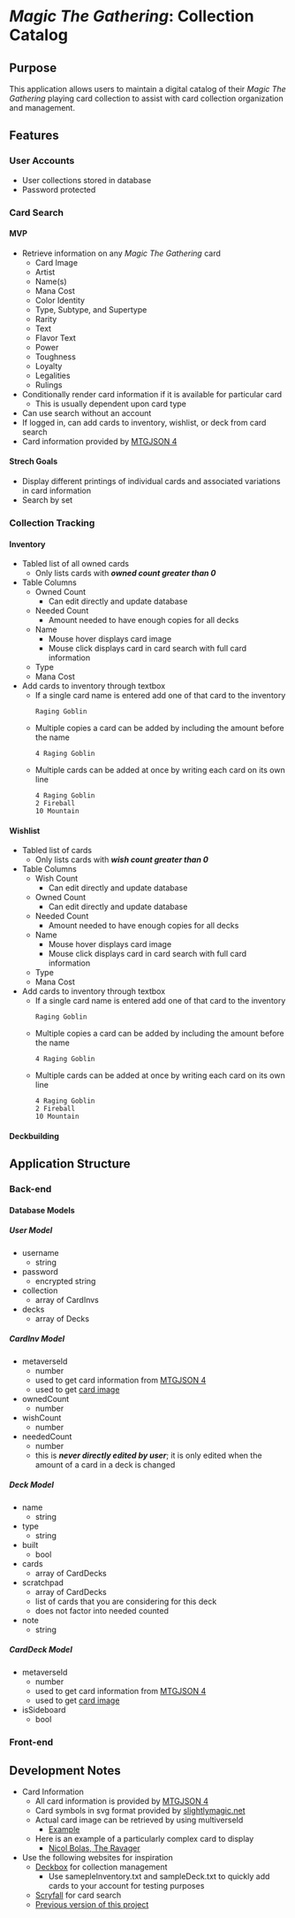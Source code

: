 # *Magic The Gathering*: Collection Catalog
## Purpose
This application allows users to maintain a digital catalog of their *Magic The Gathering* playing card collection to assist with card collection organization and management.

## Features
### User Accounts
- User collections stored in database
- Password protected

### Card Search
#### MVP
- Retrieve information on any *Magic The Gathering* card
  - Card Image
  - Artist
  - Name(s)
  - Mana Cost
  - Color Identity
  - Type, Subtype, and Supertype
  - Rarity
  - Text
  - Flavor Text
  - Power
  - Toughness
  - Loyalty
  - Legalities
  - Rulings
- Conditionally render card information if it is available for particular card
  - This is usually dependent upon card type
- Can use search without an account
- If logged in, can add cards to inventory, wishlist, or deck from card search
- Card information provided by [MTGJSON 4](https://mtgjson.com/v4/)

#### Strech Goals
- Display different printings of individual cards and associated variations in card information
- Search by set

### Collection Tracking
#### Inventory
- Tabled list of all owned cards
  - Only lists cards with **_owned count greater than 0_**
- Table Columns
  - Owned Count 
    - Can edit directly and update database
  - Needed Count
    - Amount needed to have enough copies for all decks
  - Name
    - Mouse hover displays card image
    - Mouse click displays card in card search with full card information
  - Type
  - Mana Cost
- Add cards to inventory through textbox
  - If a single card name is entered add one of that card to the inventory 
    ```
    Raging Goblin
    ```
  - Multiple copies a card can be added by including the amount before the name
    ```
    4 Raging Goblin
    ```
  - Multiple cards can be added at once by writing each card on its own line
    ```
    4 Raging Goblin
    2 Fireball
    10 Mountain
    ```

#### Wishlist
- Tabled list of cards
  - Only lists cards with **_wish count greater than 0_**
- Table Columns
  - Wish Count
    - Can edit directly and update database
  - Owned Count 
    - Can edit directly and update database
  - Needed Count
    - Amount needed to have enough copies for all decks
  - Name
    - Mouse hover displays card image
    - Mouse click displays card in card search with full card information
  - Type
  - Mana Cost
- Add cards to inventory through textbox
  - If a single card name is entered add one of that card to the inventory 
    ```
    Raging Goblin
    ```
  - Multiple copies a card can be added by including the amount before the name
    ```
    4 Raging Goblin
    ```
  - Multiple cards can be added at once by writing each card on its own line
    ```
    4 Raging Goblin
    2 Fireball
    10 Mountain
    ```

#### Deckbuilding

## Application Structure
### Back-end
#### Database Models
##### User Model
- username
  - string
- password
  - encrypted string
- collection
  - array of CardInvs
- decks
  - array of Decks

##### CardInv Model
- metaverseId
  - number
  - used to get card information from [MTGJSON 4](https://mtgjson.com/v4/)
  - used to get [card image](https://www.reddit.com/r/magicTCG/comments/31v0n4/website_or_api_to_get_mtg_card_images/cq57ihi/)
- ownedCount
  - number
- wishCount
  - number
- neededCount
  - number
  - this is **_never directly edited by user_**; it is only edited when the amount of a card in a deck is changed

##### Deck Model
- name
  - string
- type
  - string
- built
  - bool
- cards
  - array of CardDecks
- scratchpad
  - array of CardDecks
  - list of cards that you are considering for this deck
  - does not factor into needed counted
- note
  - string

##### CardDeck Model
- metaverseId
  - number
  - used to get card information from [MTGJSON 4](https://mtgjson.com/v4/)
  - used to get [card image](https://www.reddit.com/r/magicTCG/comments/31v0n4/website_or_api_to_get_mtg_card_images/cq57ihi/)
- isSideboard
  - bool


### Front-end

## Development Notes
- Card Information
  - All card information is provided by [MTGJSON 4](https://mtgjson.com/v4/)
  - Card symbols in svg format provided by [slightlymagic.net](https://www.slightlymagic.net/forum/viewtopic.php?t=4430)
  - Actual card image can be retrieved by using multiverseId
    - [Example](https://www.reddit.com/r/magicTCG/comments/31v0n4/website_or_api_to_get_mtg_card_images/cq57ihi/)
  - Here is an example of a particularly complex card to display
    - [Nicol Bolas, The Ravager](https://scryfall.com/card/m19/218/nicol-bolas-the-ravager-nicol-bolas-the-arisen)
- Use the following websites for inspiration
  - [Deckbox](https://deckbox.org/) for collection management
    - Use samepleInventory.txt and sampleDeck.txt to quickly add cards to your account for testing purposes
  - [Scryfall](https://scryfall.com/) for card search
  - [Previous version of this project](https://tyler-maxwell.github.io/project1/)